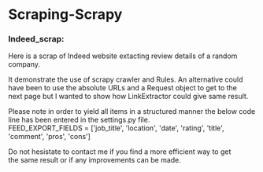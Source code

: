 # Scraping-Scrapy

### Indeed_scrap:

Here is a scrap of Indeed website extacting review details of a random company.

It demonstrate the use of scrapy crawler and Rules. An alternative could <br>
have been to use the absolute URLs and a Request object to get to the <br>
next page but I wanted to show how LinkExtractor could give same result.

Please note in order to yield all items in a structured manner the below code line has been entered in the settings.py file. <br>
FEED_EXPORT_FIELDS = ['job_title', 'location', 'date', 'rating', 'title', 'comment', 'pros', 'cons']

Do not hesistate to contact me if you find a more efficient way to get <br>
the same result or if any improvements can be made.